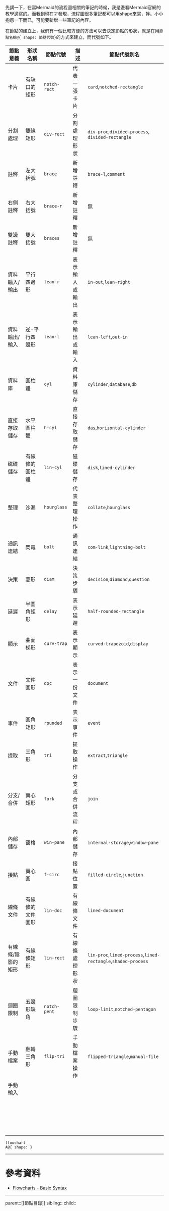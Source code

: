 先講一下，在寫Mermaid的流程圖相關的筆記的時候，我是邊看Mermaid官網的教學邊寫的。而我到現在才發現，流程圖很多筆記都可以用shape來寫，幹。小小抱怨一下而已，可能要新增一些筆記的內容。

在節點的建立上，我們有一個比較方便的方法可以去決定節點的形狀，就是在用`節點名稱@{ shape: 節點代號}`的方式來建立，而代號如下。


| 節點意義      | 形狀名稱     | 節點代號         | 描述      | 節點代號別名                                                        |
| --------- | -------- | ------------ | ------- | ------------------------------------------------------------- |
| 卡片        | 有缺口的矩形   | `notch-rect` | 代表一張卡片  | `card`,`notched-rectangle`                                    |
| 分割處理      | 雙線矩形     | `div-rect`   | 分割處理形狀  | `div-proc`,`divided-process`,<br>`divided-rectangle`          |
| 註釋        | 左大括號     | `brace`      | 新增註釋    | `brace-l`,`comment`                                           |
| 右側註釋      | 右大括號     | `brace-r`    | 新增註釋    | 無                                                             |
| 雙邊註釋      | 雙大括號     | `braces`     | 新增註釋    | 無                                                             |
| 資料輸入/輸出   | 平行四邊形    | `lean-r`     | 表示輸入或輸出 | `in-out`,`lean-right`                                         |
| 資料輸出/輸入   | 逆-平行四邊形  | `lean-l`     | 表示輸出或輸入 | `lean-left`,`out-in`                                          |
| 資料庫       | 圓柱體      | `cyl`        | 資料庫儲存   | `cylinder`,`database`,`db`                                    |
| 直接存取儲存    | 水平圓柱體    | `h-cyl`      | 直接存取儲存  | `das`,`horizontal-cylinder`                                   |
| 磁碟儲存      | 有線條的圓柱體  | `lin-cyl`    | 磁碟儲存    | `disk`,`lined-cylinder`                                       |
| 整理        | 沙漏       | `hourglass`  | 代表整理操作  | `collate`,`hourglass`                                         |
| 通訊連結      | 閃電       | `bolt`       | 通訊連結    | `com-link`,`lightning-bolt`                                   |
| 決策        | 菱形       | `diam`       | 決策步驟    | `decision`,`diamond`,`question`                               |
| 延遲        | 半圓角矩形    | `delay`      | 表示延遲    | `half-rounded-rectangle`                                      |
| 顯示        | 曲面梯形     | `curv-trap`  | 表示顯示    | `curved-trapezoid`,`display`                                  |
| 文件        | 文件圖形     | `doc`        | 表示一份文件  | `document`                                                    |
| 事件        | 圓角矩形     | `rounded`    | 表示事件    | `event`                                                       |
| 提取        | 三角形      | `tri`        | 提取操作    | `extract`,`triangle`                                          |
| 分支/合併     | 實心矩形     | `fork`       | 分支或合併流程 | `join`                                                        |
| 內部儲存      | 窗格       | `win-pane`   | 內部儲存    | `internal-storage`,`window-pane`                              |
| 接點        | 實心圓      | `f-circ`     | 接點位置    | `filled-circle`,`junction`                                    |
| 線條文件      | 有線條的文件圖形 | `lin-doc`    | 有線條文件   | `lined-document`                                              |
| 有線條/陰影的矩形 | 有線條矩形    | `lin-rect`   | 有線條處理形狀 | `lin-proc`,`lined-process`,`lined-rectangle`,`shaded-process` |
| 迴圈限制      | 五邊形缺角    | `notch-pent` | 迴圈限制步驟  | `loop-limit`,`notched-pentagon`                               |
| 手動檔案      | 翻轉三角形    | `flip-tri`   | 手動檔案操作  | `flipped-triangle`,`manual-file`                              |
| 手動輸入      |          |              |         |                                                               |
|           |          |              |         |                                                               |
|           |          |              |         |                                                               |
|           |          |              |         |                                                               |
|           |          |              |         |                                                               |
|           |          |              |         |                                                               |
|           |          |              |         |                                                               |
|           |          |              |         |                                                               |
|           |          |              |         |                                                               |
|           |          |              |         |                                                               |
|           |          |              |         |                                                               |
|           |          |              |         |                                                               |
|           |          |              |         |                                                               |
|           |          |              |         |                                                               |
|           |          |              |         |                                                               |
|           |          |              |         |                                                               |
|           |          |              |         |                                                               |
|           |          |              |         |                                                               |
|           |          |              |         |                                                               |
|           |          |              |         |                                                               |
|           |          |              |         |                                                               |
```mermaid
flowchart
A@{ shape: }
```

- - -
# 參考資料
- [Flowcharts - Basic Syntax](https://mermaid.js.org/syntax/flowchart.html)
- - -
parent::[[節點目錄]]
sibling::
child::